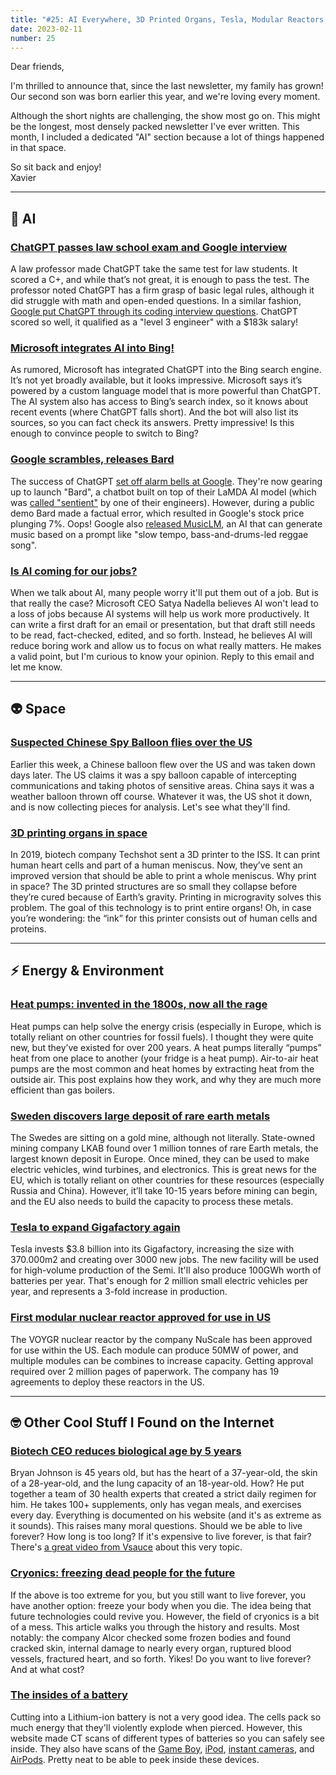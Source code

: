 ```yaml
---
title: "#25: AI Everywhere, 3D Printed Organs, Tesla, Modular Reactors, Cryonics, and more!"
date: 2023-02-11
number: 25
---
```


Dear friends,

I'm thrilled to announce that, since the last newsletter, my family has grown! Our second son was born earlier this year, and we're loving every moment.

Although the short nights are challenging, the show most go on. This might be the longest, most densely packed newsletter I've ever written. This month, I included a dedicated "AI" section because a lot of things happened in that space.

So sit back and enjoy!  
Xavier

---

## 🧠 AI
### [ChatGPT passes law school exam and Google interview](https://techxplore.com/news/2023-01-chatgpt-bot-law-school-exam.html)
A law professor made ChatGPT take the same test for law students. It scored a C+, and while that’s not great, it is enough to pass the test. The professor noted ChatGPT has a firm grasp of basic legal rules, although it did struggle with math and open-ended questions.
In a similar fashion, [Google put ChatGPT through its coding interview questions](https://www.pcmag.com/news/chatgpt-passes-google-coding-interview-for-level-3-engineer-with-183k-salary). ChatGPT scored so well, it qualified as a "level 3 engineer" with a $183k salary!


### [Microsoft integrates AI into Bing!](https://www.theverge.com/2023/2/8/23590873/microsoft-new-bing-chatgpt-ai-hands-on)
As rumored, Microsoft has integrated ChatGPT into the Bing search engine. It’s not yet broadly available, but it looks impressive. Microsoft says it’s powered by a custom language model that is more powerful than ChatGPT. The AI system also has access to Bing’s search index, so it knows about recent events (where ChatGPT falls short). And the bot will also list its sources, so you can fact check its answers. Pretty impressive! Is this enough to convince people to switch to Bing?

### [Google scrambles, releases Bard](https://blog.google/technology/ai/bard-google-ai-search-updates/)
The success of ChatGPT [set off alarm bells at Google](https://www.cnet.com/tech/services-and-software/chatgpt-caused-code-red-at-google-report-says/). They're now gearing up to launch "Bard", a chatbot built on top of their LaMDA AI model (which was [called "sentient"](https://www.livescience.com/google-sentient-ai-lamda-lemoine) by one of their engineers). However, during a public demo Bard made a factual error, which resulted in Google's stock price plunging 7%. Oops! Google also [released MusicLM](https://arstechnica.com/information-technology/2023/01/googles-new-ai-model-creates-songs-from-text-descriptions-of-moods-sounds/), an AI that can generate music based on a prompt like "slow tempo, bass-and-drums-led reggae song".


### [Is AI coming for our jobs?](https://www.cbsnews.com/news/microsoft-announcement-artificial-intelligence-ceo-satya-nadella/)
When we talk about AI, many people worry it'll put them out of a job. But is that really the case? Microsoft CEO Satya Nadella believes AI won't lead to a loss of jobs because AI systems will help us work more productively. It can write a first draft for an email or presentation, but that draft still needs to be read, fact-checked, edited, and so forth. Instead, he believes AI will reduce boring work and allow us to focus on what really matters. He makes a valid point, but I'm curious to know your opinion. Reply to this email and let me know.

---

## 👽 Space
### [Suspected Chinese Spy Balloon flies over the US](https://edition.cnn.com/2023/02/09/politics/spy-balloon-technology/index.html)
Earlier this week, a Chinese balloon flew over the US and was taken down days later. The US claims it was a spy balloon capable of intercepting communications and taking photos of sensitive areas. China says it was a weather balloon thrown off course. Whatever it was, the US shot it down, and is now collecting pieces for analysis. Let's see what they'll find.

### [3D printing organs in space](https://www.freethink.com/space/3d-printing-in-microgravity)
In 2019, biotech company Techshot sent a 3D printer to the ISS. It can print human heart cells and part of a human meniscus. Now, they’ve sent an improved version that should be able to print a whole meniscus. Why print in space? The 3D printed structures are so small they collapse before they’re cured because of Earth’s gravity. Printing in microgravity solves this problem. The goal of this technology is to print entire organs! Oh, in case you’re wondering: the “ink” for this printer consists out of human cells and proteins.

---

## ⚡️ Energy & Environment
### [Heat pumps: invented in the 1800s, now all the rage](https://bigthink.com/the-present/heat-pumps/)
Heat pumps can help solve the energy crisis (especially in Europe, which is totally reliant on other countries for fossil fuels). I thought they were quite new, but they’ve existed for over 200 years. A heat pumps literally “pumps” heat from one place to another (your fridge is a heat pump). Air-to-air heat pumps are the most common and heat homes by extracting heat from the outside air. This post explains how they work, and why they are much more efficient than gas boilers.


### [Sweden discovers large deposit of rare earth metals](https://www.euractiv.com/section/energy-environment/news/sweden-announces-discovery-of-europes-biggest-deposit-of-rare-earth-metals/)
The Swedes are sitting on a gold mine, although not literally. State-owned mining company LKAB found over 1 million tonnes of rare Earth metals, the largest known deposit in Europe. Once mined, they can be used to make electric vehicles, wind turbines, and electronics. This is great news for the EU, which is totally reliant on other countries for these resources (especially Russia and China). However, it’ll take 10-15 years before mining can begin, and the EU also needs to build the capacity to process these metals.


### [Tesla to expand Gigafactory again](https://www.theverge.com/2023/1/24/23570240/tesla-3-6-billion-nevada-gigafactory-investment-high-volume-semi-factory)
Tesla invests $3.8 billion into its Gigafactory, increasing the size with 370.000m2 and creating over 3000 new jobs. The new facility will be used for high-volume production of the Semi. It'll also produce 100GWh worth of batteries per year. That's enough for 2 million small electric vehicles per year, and represents a 3-fold increase in production.


### [First modular nuclear reactor approved for use in US](https://apnews.com/article/us-nuclear-regulatory-commission-oregon-climate-and-environment-business-design-e5c54435f973ca32759afe5904bf96ac)
The VOYGR nuclear reactor by the company NuScale has been approved for use within the US. Each module can produce 50MW of power, and multiple modules can be combines to increase capacity. Getting approval required over 2 million pages of paperwork. The company has 19 agreements to deploy these reactors in the US.

---

## 🤓 Other Cool Stuff I Found on the Internet
### [Biotech CEO reduces biological age by 5 years](https://blueprint.bryanjohnson.co/)
Bryan Johnson is 45 years old, but has the heart of a 37-year-old, the skin of a 28-year-old, and the lung capacity of an 18-year-old. How? He put together a team of 30 health experts that created a strict daily regimen for him. He takes 100+ supplements, only has vegan meals, and exercises every day. Everything is documented on his website (and it's as extreme as it sounds). This raises many moral questions. Should we be able to live forever? How long is too long? If it's expensive to live forever, is that fair? There's [a great video from Vsauce](https://www.youtube.com/watch?v=zRxI0DaQrag) about this very topic.


### [Cryonics: freezing dead people for the future](https://bigthink.com/the-future/cryonics-horror-stories/)
If the above is too extreme for you, but you still want to live forever, you have another option: freeze your body when you die. The idea being that future technologies could revive you. However, the field of cryonics is a bit of a mess. This article walks you through the history and results. Most notably: the company Alcor checked some frozen bodies and found cracked skin, internal damage to nearly every organ, ruptured blood vessels, fractured heart, and so forth. Yikes! Do you want to live forever? And at what cost?


### [The insides of a battery](https://www.scanofthemonth.com/scans/batteries)
Cutting into a Lithium-ion battery is not a very good idea. The cells pack so much energy that they'll violently explode when pierced. However, this website made CT scans of different types of batteries so you can safely see inside. They also have scans of the [Game Boy](https://www.scanofthemonth.com/scans/game-boy-compendium), [iPod](https://www.scanofthemonth.com/scans#:~:text=006,VIEW), [instant cameras](https://www.scanofthemonth.com/scans/instant-cameras), and [AirPods](https://www.scanofthemonth.com/scans/airpods-evolution). Pretty neat to be able to peek inside these devices.

